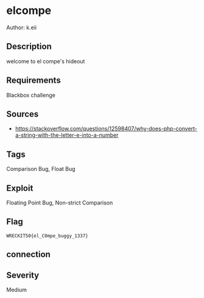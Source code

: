 # elcompe

Author: k.eii

## Description

welcome to el compe's hideout

## Requirements

Blackbox challenge

## Sources
- https://stackoverflow.com/questions/12598407/why-does-php-convert-a-string-with-the-letter-e-into-a-number

## Tags

Comparison Bug, Float Bug

## Exploit

Floating Point Bug, Non-strict Comparison

## Flag
``` WRECKIT50{el_C0mpe_buggy_1337} ```

## connection



## Severity
Medium

